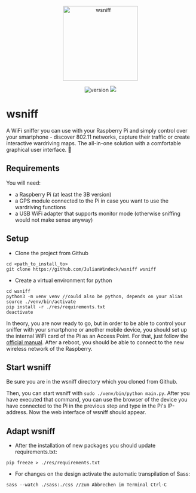 <p align="center">
  <img alt="wsniff" src="https://user-images.githubusercontent.com/25824942/129544376-a2619d07-e764-4c78-bf38-339fa8d99240.jpg" height="200" />
  <p align="center">
    <img alt="version" src="https://img.shields.io/badge/version-1.1-brightgreen?style=for-the-badge&labelColor=6d6157" />
    <img src="https://img.shields.io/badge/uses-python3-brightgreen?style=for-the-badge&logo=python&logoColor=white&labelColor=6d6157" />
  </p>
</p>

# wsniff
A WiFi sniffer you can use with your Raspberry Pi and simply control over your smartphone - discover 802.11 networks, capture their traffic or create interactive wardriving maps. The all-in-one solution with a comfortable
 graphical user interface. 🌱
 
## Requirements
You will need:
- a Raspberry Pi (at least the 3B version)
- a GPS module connected to the Pi in case you want to use the wardriving functions
- a USB WiFi adapter that supports monitor mode (otherwise sniffing would not make sense anyway)

## Setup
- Clone the project from Github
```
cd <path_to_install_to>
git clone https://github.com/JulianWindeck/wsniff wsniff
```
- Create a virtual environment for python 
```
cd wsniff
python3 -m venv venv //could also be python, depends on your alias
source ./venv/bin/activate
pip install -r ./res/requirements.txt
deactivate
```

In theory, you are now ready to go, but in order to be able to control your sniffer with your smartphone
or another mobile device, you should set up the internal WiFi card of the Pi as an Access Point. 
For that, just follow the [official manual](https://www.raspberrypi.org/documentation/computers/configuration.html#setting-up-a-routed-wireless-access-point).
After a reboot, you should be able to connect to the new wireless network of the Raspberry.

## Start wsniff
Be sure you are in the wsniff directory which you cloned from Github.

Then, you can start wsniff with `sudo ./venv/bin/python main.py`.
After you have executed that command, you can use the browser of the device you have connected to the Pi in the previous step and type in the Pi's IP-address.
Now the web interface of wsniff should appear.

## Adapt wsniff
- After the installation of new packages you should update requirements.txt:
```
pip freeze > ./res/requirements.txt
```

- For changes on the design activate the automatic transpilation of Sass: 
```
sass --watch ./sass:./css //zum Abbrechen im Terminal Ctrl-C
```

